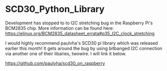 # SCD30_Python_Library

Development has stopped to to I2C stretching bug in the Raspberry Pi's BCM2835 chip. More information can be found here:
https://elinux.org/BCM2835_datasheet_errata#p35_I2C_clock_stretching

I would highly recommend paulvha's SCD30 pi library which was released earlier this month! It gets around the bug by using bitbanged I2C connection via another one of their libaries, twowire. I will link it below.

https://github.com/paulvha/scd30_on_raspberry

